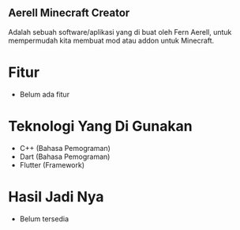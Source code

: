 ## Aerell Minecraft Creator

Adalah sebuah software/aplikasi yang di buat oleh Fern Aerell, untuk mempermudah kita membuat mod atau addon untuk Minecraft.

# Fitur
- Belum ada fitur

# Teknologi Yang Di Gunakan
- C++ (Bahasa Pemograman)
- Dart (Bahasa Pemograman)
- Flutter (Framework)

# Hasil Jadi Nya
- Belum tersedia
